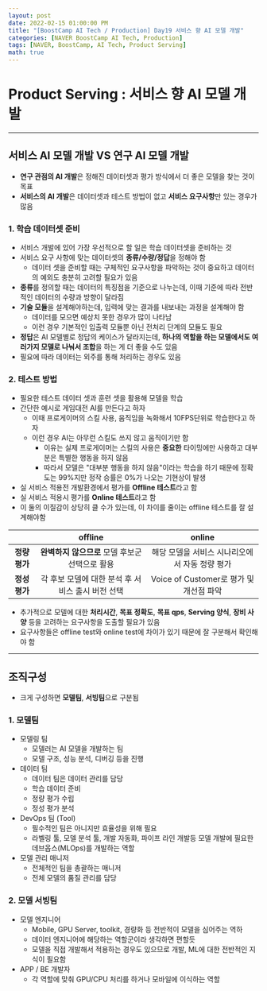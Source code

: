 ```yaml
---
layout: post
date: 2022-02-15 01:00:00 PM
title: "[BoostCamp AI Tech / Production] Day19 서비스 향 AI 모델 개발"
categories: [NAVER BoostCamp AI Tech, Production]
tags: [NAVER, BoostCamp, AI Tech, Product Serving]
math: true
---
```

# Product Serving : 서비스 향 AI 모델 개발

---

## 서비스 AI 모델 개발 VS 연구 AI 모델 개발

- **연구 관점의 AI 개발**은 정해진 데이터셋과 평가 방식에서 더 좋은 모델을 찾는 것이 목표
- **서비스의 AI 개발**은 데이터셋과 테스트 방법이 없고 **서비스 요구사항**만 있는 경우가 많음

### 1. 학습 데이터셋 준비

- 서비스 개발에 있어 가장 우선적으로 할 일은 학습 데이터셋을 준비하는 것
- 서비스 요구 사항에 맞는 데이터셋의 **종류/수량/정답**을 정해야 함
  - 데이터 셋을 준비할 때는 구체적인 요구사항을 파악하는 것이 중요하고 데이터의 예외도 충분히 고려할 필요가 있음
- **종류**를 정의할 때는 데이터의 특징점을 기준으로 나누는데, 이때 기준에 따라 전반적인 데이터의 수량과 방향이 달라짐
- **기술 모듈**을 설계해야하는데, 입력에 맞는 결과를 내보내는 과정을 설계해야 함
  - 데이터를 모으면 예상치 못한 경우가 많이 나타남
  - 이런 경우 기본적인 입출력 모듈뿐 아닌 전처리 단계의 모듈도 필요
- **정답**은 AI 모델별로 정답의 케이스가 달라지는데, **하나의 역할을 하는 모델에서도 여러가지 모델로 나눠서 조합**을 하는 게 더 좋을 수도 있음
- 필요에 따라 데이터는 외주를 통해 처리하는 경우도 있음

### 2. 테스트 방법

- 필요한 테스트 데이터 셋과 훈련 셋을 활용해 모델을 학습
- 간단한 예시로 게임대전 AI를 만든다고 하자
  - 이때 프로게이머의 스킬 사용, 움직임을 녹화해서 10FPS단위로 학습한다고 하자
  - 이런 경우 AI는 아무런 스킬도 쓰지 않고 움직이기만 함
    - 이유는 실제 프로게이머는 스킬의 사용은 **중요한** 타이밍에만 사용하고 대부분은 특별한 행동을 하지 않음
    - 따라서 모델은 "대부분 행동을 하지 않음"이라는 학습을 하기 때문에 정확도는 99%지만 정작 승률은 0%가 나오는 기현상이 발생
- 실 서비스 적용전 개발환경에서 평가를 **Offline 테스트**라고 함
- 실 서비스 적용시 평가를 **Online 테스트**라고 함
- 이 둘의 이질감이 상당히 클 수가 있는데, 이 차이를 줄이는 offline 테스트를 잘 설계해야함

||offline|online|
|:---:|:---:|:---:|
|**정량평가**| **완벽하지 않으므로** 모델 후보군 선택으로 활용 | 해당 모델을 서비스 시나리오에서 자동 정량 평가|
|**정성평가**|각 후보 모델에 대한 분석 후 서비스 출시 버전 선택| Voice of Customer로 평가 및 개선점 파악|

- 추가적으로 모델에 대한 **처리시간**, **목표 정확도**, **목표 qps**, **Serving 양식**, **장비 사양** 등을 고려하는 요구사항을 도출할 필요가 있음
- 요구사항들은 offline test와 online test에 차이가 있기 때문에 잘 구분해서 확인해야 함

---

## 조직구성

- 크게 구성하면 **모델팀**, **서빙팀**으로 구분됨

### 1. 모델팀

- 모델링 팀
  - 모델러는 AI 모델을 개발하는 팀
  - 모델 구조, 성능 분석, 디버깅 등을 진행
- 데이터 팀
  - 데이터 팀은 데이터 관리를 담당
  - 학습 데이터 준비
  - 정량 평가 수립
  - 정성 평가 분석
- DevOps 팀 (Tool)
  - 필수적인 팀은 아니지만 효율성을 위해 필요
  - 라벨링 툴, 모델 분석 툴, 개발 자동화, 파이프 라인 개발등 모델 개발에 필요한 데브옵스(MLOps)를 개발하는 역할
- 모델 관리 매니저
  - 전체적인 팀을 총괄하는 매니저
  - 전체 모델의 품질 관리를 담당

### 2. 모델 서빙팀

- 모델 엔지니어
  - Mobile, GPU Server, toolkit, 경량화 등 전반적이 모델을 심어주는 역하
  - 데이터 엔지니어에 해당하는 역할군이라 생각하면 편할듯
  - 모델을 직접 개발해서 적용하는 경우도 있으므로 개발, ML에 대한 전반적인 지식이 필요함
- APP / BE 개발자
  -  각 역할에 맞춰 GPU/CPU 처리를 하거나 모바일에 이식하는 역할
